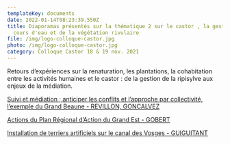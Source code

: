```yaml
---
templateKey: documents
date: 2022-01-14T08:23:39.550Z
title: Diaporamas présentés sur la thématique 2 sur le castor , la gestion des
  cours d'eau et de la végétation rivulaire
file: /img/logo-colloque-castor.jpg
photo: /img/logo-colloque-castor.jpg
category: Colloque Castor 18 & 19 nov. 2021
---
```

Retours d’expériences sur la renaturation, les plantations, la cohabitation
entre les activités humaines et le castor : de la gestion de la ripisylve aux enjeux de la médiation.

<a href="/img/colloque-castor_fne_2021_lpo-cabcs.pdf" target="_blank">Suivi et médiation ; anticiper les conflits et l’approche par collectivité, l’exemple du Grand Beaune - REVILLON, GONCALVEZ</a>

<a href="/img/colloque_castor_dole_geml2021.pdf" target="_blank">Actions du Plan Régional d’Action du Grand Est - GOBERT</a>

<a href="/img/présentation-ofb-terrier-artificiel-light.pdf" target="_blank">Installation de terriers artificiels sur le canal des Vosges - GUIGUITANT</a>